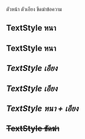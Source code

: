 ตัวหน้า ตัวเอียง ขีดฆ่าข้อความ

**TextStyle หนา**
--- 
__TextStyle หนา__
---
*TextStyle เอียง*
---
_TextStyle เอียง_
---
**_TextStyle หนา + เอียง_**
---
~~TextStyle ขัดฆ่า~~
---
